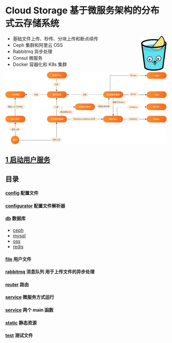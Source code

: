 # Cloud Storage 基于微服务架构的分布式云存储系统

<img align="right" width="80px" src="https://raw.githubusercontent.com/gin-gonic/logo/master/color.png">

- 基础文件上传、秒传、分块上传和断点续传
- Ceph 集群和阿里云 OSS
- Rabbitmq 异步处理
- Consul 微服务
- Docker 容器化和 K8s 集群

<img width="1000px" src=figure/architecture.png>

## [1 启动用户服务](service/README.md)

## 目录
#### [config](../config)    配置文件
#### [configurator](../configurator)    配置文件解析器
#### [db](../db)    数据库
- [ceph](../db/ceph)
- [mysql](../db/mysql)
- [oss](../db/oss)
- [redis](../db/redis)
#### [file](../file)    用户文件
#### [rabbitmq](../rabbitmq)    消息队列 用于上传文件的异步处理
#### [router](../router)    路由
#### [service](service)    微服务方式运行
#### [service](../service)    两个 main 函数
#### [static](../static)    静态资源
#### [test](../test)    测试文件


